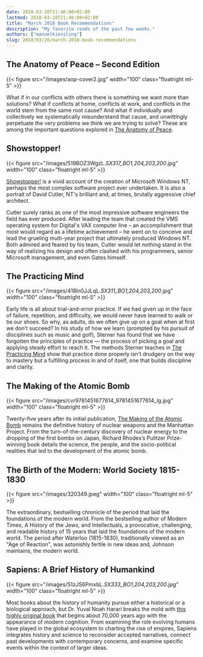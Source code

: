 ```yaml
---
date: 2018-03-28T21:46:00+02:00
lastmod: 2018-03-28T21:46:00+02:00
title: "March 2018 Book Recommendations"
description: "My favorite reads of the past few weeks."
authors: ["manuelkiessling"]
slug: 2018/03/28/march-2018-book-recommendations
---
```


## The Anatomy of Peace – Second Edition

{{< figure src="/images/aop-cover2.jpg" width="100" class="floatright ml-5" >}}

What if in our conflicts with others there is something we want more than solutions? What if conflicts at home, conflicts at work, and conflicts in the world stem from the same root cause? And what if individually and collectively we systematically misunderstand that cause, and unwittingly perpetuate the very problems we think we are trying to solve? These are among the important questions explored in [The Anatomy of Peace](https://arbinger.com/product/the-anatomy-of-peace/).


## Showstopper!

{{< figure src="/images/519BOZ3WgzL._SX317_BO1,204,203,200_.jpg" width="100" class="floatright ml-5" >}}

[Showstopper!](https://www.amazon.com/Show-Stopper-Breakneck-Generation-Microsoft/dp/0029356717) is a vivid account of the creation of Microsoft Windows NT, perhaps the most complex software project ever undertaken. It is also a portrait of David Cutler, NT's brilliant and, at times, brutally aggressive chief architect.

Cutler surely ranks as one of the most impressive software engineers the field has ever produced. After leading the team that created the VMS operating system for Digital's VAX computer line – an accomplishment that most would regard as a lifetime achievement – he went on to conceive and lead the grueling multi-year project that ultimately produced Windows NT. Both admired and feared by his team, Cutler would let nothing stand in the way of realizing his design and often clashed with his programmers, senior Microsoft management, and even Gates himself.


## The Practicing Mind

{{< figure src="/images/418ln0JJLqL._SX311_BO1,204,203,200_.jpg" width="100" class="floatright ml-5" >}}

Early life is all about trial-and-error practice. If we had given up in the face of failure, repetition, and difficulty, we would never have learned to walk or tie our shoes. So why, as adults, do we often give up on a goal when at first we don’t succeed? In his study of how we learn (prompted by his pursuit of disciplines such as music and golf), Sterner has found that we have forgotten the principles of practice — the process of picking a goal and applying steady effort to reach it. The methods Sterner teaches in [The Practicing Mind](https://thepracticingmind.com/buy-the-book/) show that practice done properly isn’t drudgery on the way to mastery but a fulfilling process in and of itself, one that builds discipline and clarity.


## The Making of the Atomic Bomb

{{< figure src="/images/cvr9781451677614_9781451677614_lg.jpg" width="100" class="floatright ml-5" >}}

Twenty-five years after its initial publication, [The Making of the Atomic Bomb](http://www.simonandschuster.com/books/The-Making-of-the-Atomic-Bomb/Richard-Rhodes/9781451677614) remains the definitive history of nuclear weapons and the Manhattan Project. From the turn-of-the-century discovery of nuclear energy to the dropping of the first bombs on Japan, Richard Rhodes’s Pulitzer Prize-winning book details the science, the people, and the socio-political realities that led to the development of the atomic bomb.


## The Birth of the Modern: World Society 1815-1830

{{< figure src="/images/320349.jpeg" width="100" class="floatright ml-5" >}}

The extraordinary, bestselling chronicle of the period that laid the foundations of the modern world. From the bestselling author of Modern Times, A History of the Jews, and Intellectuals, a provocative, challenging, and readable history of 15 years that laid the foundations of the modern world. The period after Waterloo (1815-1830), traditionally viewed as an "Age of Reaction", was astonishly fertile in new ideas and, Johnson maintains, the modern world.



## Sapiens: A Brief History of Humankind

{{< figure src="/images/51zJS6PmxbL._SX333_BO1,204,203,200_.jpg" width="100" class="floatright ml-5" >}}

Most books about the history of humanity pursue either a historical or a biological approach, but Dr. Yuval Noah Harari breaks the mold with [this highly original book](https://www.amazon.com/Sapiens-Humankind-Yuval-Noah-Harari/dp/0062316095) that begins about 70,000 years ago with the appearance of modern cognition. From examining the role evolving humans have played in the global ecosystem to charting the rise of empires, Sapiens integrates history and science to reconsider accepted narratives, connect past developments with contemporary concerns, and examine specific events within the context of larger ideas.
